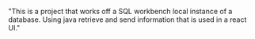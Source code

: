"This is a project that works off a SQL workbench local instance of a database. Using java retrieve and send information that is used in a react UI."
